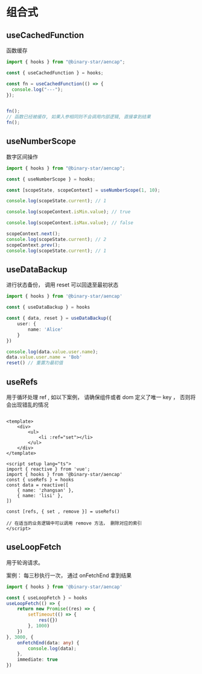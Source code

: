# 组合式

## useCachedFunction

函数缓存

```ts
import { hooks } from "@binary-star/aencap";

const { useCachedFunction } = hooks;

const fn = useCachedFunction(() => {
  console.log("---");
});


fn();
// 函数已经被缓存, 如果入参相同则不会调用内部逻辑, 直接拿到结果
fn();
```

## useNumberScope

数字区间操作


```ts
import { hooks } from "@binary-star/aencap";

const { useNumberScope } = hooks;

const [scopeState, scopeContext] = useNumberScope(1, 10);

console.log(scopeState.current); // 1

console.log(scopeContext.isMin.value); // true

console.log(scopeContext.isMax.value); // false

scopeContext.next();
console.log(scopeState.current); // 2
scopeContext.prev();
console.log(scopeState.current); // 1

```



##  useDataBackup 

进行状态备份， 调用 reset 可以回退至最初状态

```ts
import { hooks } from '@binary-star/aencap'

const { useDataBackup } = hooks

const { data, reset } = useDataBackup({
    user: {
        name: 'Alice'
    }
})

console.log(data.value.user.name);
data.value.user.name = 'Bob'
reset() // 重置为最初值
```


## useRefs 

用于循环处理 ref , 如以下案例， 请确保组件或者 dom 定义了唯一 key ， 否则将会出现错乱的情况

```vue

<template>
    <div>
        <ul>
            <li :ref="set"></li>
        </ul>
    </div>
</template>

<script setup lang="ts">
import { reactive } from 'vue';
import { hooks } from '@binary-star/aencap'
const { useRefs } = hooks
const data = reactive([
    { name: 'zhangsan' },
    { name: 'lisi' },
])

const [refs, { set , remove }] = useRefs()

// 在适当的业务逻辑中可以调用 remove 方法， 删除对应的索引
</script>
```

## useLoopFetch
用于轮询请求。 

案例： 每三秒执行一次， 通过 onFetchEnd 拿到结果

```ts
import { hooks } from '@binary-star/aencap'

const { useLoopFetch } = hooks
useLoopFetch(() => {
    return new Promise((res) => {
        setTimeout(() => {
            res({})
        }, 1000)
    })
}, 3000, {
    onFetchEnd(data: any) {
        console.log(data);
    },
    immediate: true
})
```